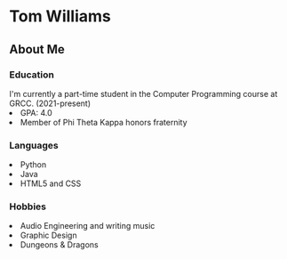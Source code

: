 <h1>Tom Williams</h1> 
<h2>About Me</h2>
<h3>Education</h3>
I'm currently a part-time student in the Computer Programming course at GRCC. (2021-present)
<li>GPA: 4.0</li>
<li>Member of Phi Theta Kappa honors fraternity</li>

<h3>Languages</h3>
<li>Python</li>
<li>Java</li>
<li>HTML5 and CSS</li>

<h3>Hobbies</h3>
<li>Audio Engineering and writing music</li>
<li>Graphic Design</li>
<li>Dungeons & Dragons</li>
